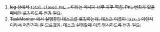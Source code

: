 1. ~~log 상에서 `Total closed PnL ~` 이라는 메세지 너무 자주 찍힘. PnL 변화가 있을 때에만 로깅하도록 변경 필요.~~
2. ~~TaskMonitor 에서 실행중인 테스크를 로깅하는데, 테스크 이름이 `Task-1` 이런식이라서 어떤건지 잘 모르겠음. 테스크 실행할때 이름 명시하도록 변경 필요.~~

